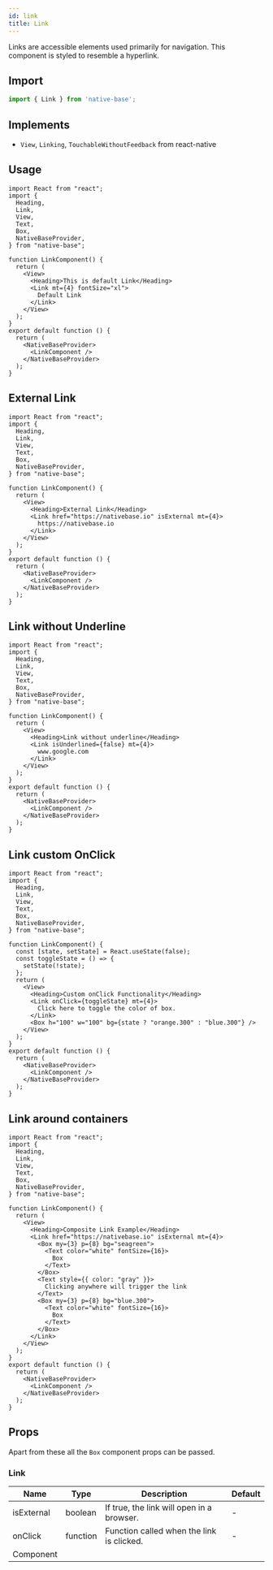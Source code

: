 ```yaml
---
id: link
title: Link
---
```


Links are accessible elements used primarily for navigation. This component is styled to resemble a hyperlink.

## **Import**

```jsx
import { Link } from 'native-base';
```

## Implements

- `View`, `Linking`, `TouchableWithoutFeedback` from react-native

## Usage

```SnackPlayer name=Link%20Usage
import React from "react";
import {
  Heading,
  Link,
  View,
  Text,
  Box,
  NativeBaseProvider,
} from "native-base";

function LinkComponent() {
  return (
    <View>
      <Heading>This is default Link</Heading>
      <Link mt={4} fontSize="xl">
        Default Link
      </Link>
    </View>
  );
}
export default function () {
  return (
    <NativeBaseProvider>
      <LinkComponent />
    </NativeBaseProvider>
  );
}
```

## External Link

```SnackPlayer name=Link%20External link
import React from "react";
import {
  Heading,
  Link,
  View,
  Text,
  Box,
  NativeBaseProvider,
} from "native-base";

function LinkComponent() {
  return (
    <View>
      <Heading>External Link</Heading>
      <Link href="https://nativebase.io" isExternal mt={4}>
        https://nativebase.io
      </Link>
    </View>
  );
}
export default function () {
  return (
    <NativeBaseProvider>
      <LinkComponent />
    </NativeBaseProvider>
  );
}
```

## Link without Underline

```SnackPlayer name=Link%20Link without Underline
import React from "react";
import {
  Heading,
  Link,
  View,
  Text,
  Box,
  NativeBaseProvider,
} from "native-base";

function LinkComponent() {
  return (
    <View>
      <Heading>Link without underline</Heading>
      <Link isUnderlined={false} mt={4}>
        www.google.com
      </Link>
    </View>
  );
}
export default function () {
  return (
    <NativeBaseProvider>
      <LinkComponent />
    </NativeBaseProvider>
  );
}
```

## Link custom OnClick

```SnackPlayer name=Link%20Link custom OnClick
import React from "react";
import {
  Heading,
  Link,
  View,
  Text,
  Box,
  NativeBaseProvider,
} from "native-base";

function LinkComponent() {
  const [state, setState] = React.useState(false);
  const toggleState = () => {
    setState(!state);
  };
  return (
    <View>
      <Heading>Custom onClick Functionality</Heading>
      <Link onClick={toggleState} mt={4}>
        Click here to toggle the color of box.
      </Link>
      <Box h="100" w="100" bg={state ? "orange.300" : "blue.300"} />
    </View>
  );
}
export default function () {
  return (
    <NativeBaseProvider>
      <LinkComponent />
    </NativeBaseProvider>
  );
}
```

## Link around containers

```SnackPlayer name=Link%20Link around containers
import React from "react";
import {
  Heading,
  Link,
  View,
  Text,
  Box,
  NativeBaseProvider,
} from "native-base";

function LinkComponent() {
  return (
    <View>
      <Heading>Composite Link Example</Heading>
      <Link href="https://nativebase.io" isExternal mt={4}>
        <Box my={3} p={8} bg="seagreen">
          <Text color="white" fontSize={16}>
            Box
          </Text>
        </Box>
        <Text style={{ color: "gray" }}>
          Clicking anywhere will trigger the link
        </Text>
        <Box my={3} p={8} bg="blue.300">
          <Text color="white" fontSize={16}>
            Box
          </Text>
        </Box>
      </Link>
    </View>
  );
}
export default function () {
  return (
    <NativeBaseProvider>
      <LinkComponent />
    </NativeBaseProvider>
  );
}
```

## Props

Apart from these all the `Box` component props can be passed.

### Link

| Name       | Type     | Description                               | Default |
| ---------- | -------- | ----------------------------------------- | ------- |
| isExternal | boolean  | If true, the link will open in a browser. | -       |
| onClick    | function | Function called when the link is clicked. | -       |
| Component  |          |                                           |         |
